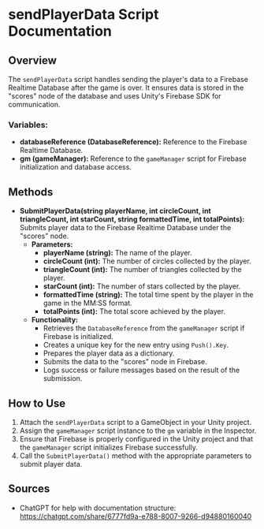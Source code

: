 # sendPlayerData Script Documentation

## Overview
The `sendPlayerData` script handles sending the player's data to a Firebase Realtime Database after the game is over. It ensures data is stored in the "scores" node of the database and uses Unity's Firebase SDK for communication.

### **Variables:**
- **databaseReference (DatabaseReference):** 
  Reference to the Firebase Realtime Database.
- **gm (gameManager):** 
  Reference to the `gameManager` script for Firebase initialization and database access.

## Methods
- **SubmitPlayerData(string playerName, int circleCount, int triangleCount, int starCount, string formattedTime, int totalPoints):**
  Submits player data to the Firebase Realtime Database under the "scores" node.
  - **Parameters:**
    - **playerName (string):** The name of the player.
    - **circleCount (int):** The number of circles collected by the player.
    - **triangleCount (int):** The number of triangles collected by the player.
    - **starCount (int):** The number of stars collected by the player.
    - **formattedTime (string):** The total time spent by the player in the game in the MM:SS format.
    - **totalPoints (int):** The total score achieved by the player.
  - **Functionality:**
    - Retrieves the `DatabaseReference` from the `gameManager` script if Firebase is initialized.
    - Creates a unique key for the new entry using `Push().Key`.
    - Prepares the player data as a dictionary.
    - Submits the data to the "scores" node in Firebase.
    - Logs success or failure messages based on the result of the submission.

## How to Use
1. Attach the `sendPlayerData` script to a GameObject in your Unity project.
2. Assign the `gameManager` script instance to the `gm` variable in the Inspector.
3. Ensure that Firebase is properly configured in the Unity project and that the `gameManager` script initializes Firebase successfully.
4. Call the `SubmitPlayerData()` method with the appropriate parameters to submit player data.

## Sources
- ChatGPT for help with documentation structure: https://chatgpt.com/share/6777fd9a-e788-8007-9266-d94880160040
